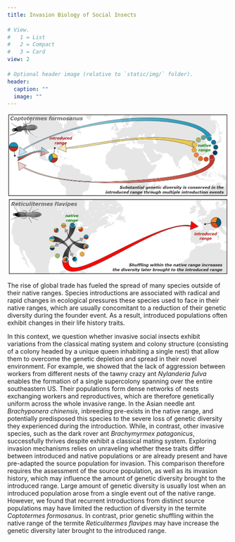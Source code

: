 ```yaml
---
title: Invasion Biology of Social Insects

# View.
#   1 = List
#   2 = Compact
#   3 = Card
view: 2

# Optional header image (relative to `static/img/` folder).
header:
  caption: ""
  image: ""
---
```

![image](https://raw.githubusercontent.com/agentzero93/Vargo_lab_website/master/static/img/biol_inv_pic.png)

The rise of global trade has fueled the spread of many species outside of their native ranges. Species introductions are associated with radical and rapid changes in ecological pressures these species used to face in their native ranges, which are usually concomitant to a reduction of their genetic diversity during the founder event. As a result, introduced populations often exhibit changes in their life history traits.

In this context, we question whether invasive social insects exhibit variations from the classical mating system and colony structure (consisting of a colony headed by a unique queen inhabiting a single nest) that allow them to overcome the genetic depletion and spread in their novel environment. For example, we showed that the lack of aggression between workers from different nests of the tawny crazy ant *Nylanderia fulva* enables the formation of a single supercolony spanning over the entire southeastern US. Their populations form dense networks of nests exchanging workers and reproductives, which are therefore genetically uniform across the whole invasive range. In the Asian needle ant *Brachyponera chinensis*, inbreeding pre-exists in the native range, and potentially predisposed this species to the severe loss of genetic diversity they experienced during the introduction. While, in contrast, other invasive species, such as the dark rover ant *Brachymyrmex patagonicus*, successfully thrives despite exhibit a classical mating system.
Exploring invasion mechanisms relies on unraveling whether these traits differ between introduced and native populations or are already present and have pre-adapted the source population for invasion. This comparison therefore requires the assessment of the source population, as well as its invasion history, which may influence the amount of genetic diversity brought to the introduced range. Large amount of genetic diversity is usually lost when an introduced population arose from a single event out of the native range. However, we found that recurrent introductions from distinct source populations may have limited the reduction of diversity in the termite *Coptotermes formosanus*. In contrast, prior genetic shuffling within the native range of the termite *Reticulitermes flavipes* may have increase the genetic diversity later brought to the introduced range.
